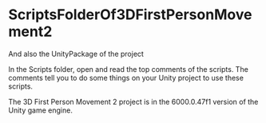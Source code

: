 # ScriptsFolderOf3DFirstPersonMovement2
And also the UnityPackage of the project

In the Scripts folder, open and read the top comments of the scripts.
The comments tell you to do some things on your Unity project to use these scripts.

The 3D First Person Movement 2 project is in the 6000.0.47f1 version of the Unity game engine.
